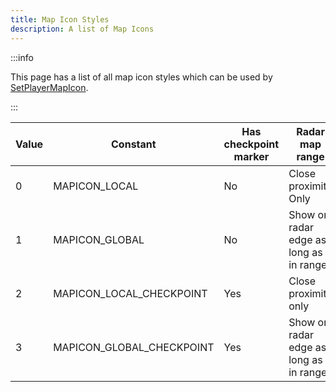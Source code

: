 ```yaml
---
title: Map Icon Styles
description: A list of Map Icons
---
```


:::info

This page has a list of all map icon styles which can be used by [SetPlayerMapIcon](/docs/scripting/functions/SetPlayerMapIcon).

:::

| Value  | Constant                  | Has checkpoint marker | Radar map range                        |
| ------ | ------------------------- | --------------------- | -------------------------------------- |
| 0      | MAPICON_LOCAL             | No                    | Close proximity Only                   |
| 1      | MAPICON_GLOBAL            | No                    | Show on radar edge as long as in range |
| 2      | MAPICON_LOCAL_CHECKPOINT  | Yes                   | Close proximity only                   |
| 3      | MAPICON_GLOBAL_CHECKPOINT | Yes                   | Show on radar edge as long as in range |
